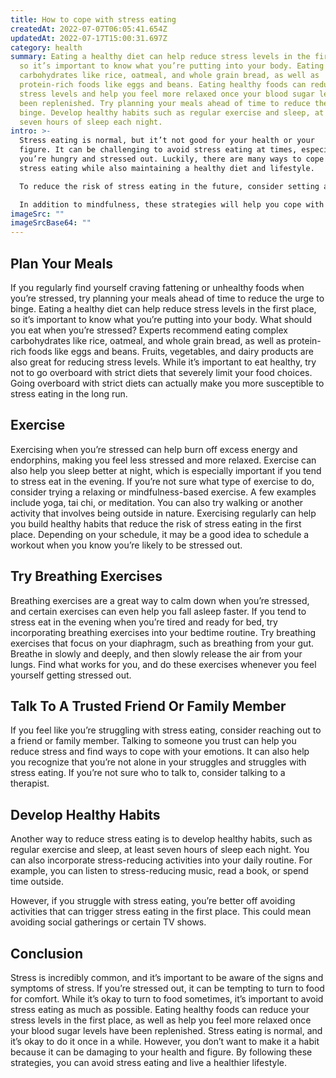 ```yaml
---
title: How to cope with stress eating
createdAt: 2022-07-07T06:05:41.654Z
updatedAt: 2022-07-17T15:00:31.697Z
category: health
summary: Eating a healthy diet can help reduce stress levels in the first place,
  so it’s important to know what you’re putting into your body. Eating complex
  carbohydrates like rice, oatmeal, and whole grain bread, as well as
  protein-rich foods like eggs and beans. Eating healthy foods can reduce your
  stress levels and help you feel more relaxed once your blood sugar levels have
  been replenished. Try planning your meals ahead of time to reduce the urge to
  binge. Develop healthy habits such as regular exercise and sleep, at least
  seven hours of sleep each night.
intro: >-
  Stress eating is normal, but it’t not good for your health or your
  figure. It can be challenging to avoid stress eating at times, especially when
  you’re hungry and stressed out. Luckily, there are many ways to cope with
  stress eating while also maintaining a healthy diet and lifestyle. 

  To reduce the risk of stress eating in the future, consider setting aside time every day to practice mindfulness. Mindfulness involves present-moment awareness and acknowledging your thoughts and feelings without judgment. Practicing mindfulness helps you become more aware of what you’re feeling so that you can identify the first signs of stress eating before it gets out of hand.

  In addition to mindfulness, these strategies will help you cope with stress eating while also reducing its likelihood in the future.
imageSrc: ""
imageSrcBase64: ""
---
```


## Plan Your Meals

If you regularly find yourself craving fattening or unhealthy foods when you’re stressed, try planning your meals ahead of time to reduce the urge to binge. Eating a healthy diet can help reduce stress levels in the first place, so it’s important to know what you’re putting into your body.
What should you eat when you’re stressed? Experts recommend eating complex carbohydrates like rice, oatmeal, and whole grain bread, as well as protein-rich foods like eggs and beans. Fruits, vegetables, and dairy products are also great for reducing stress levels.
While it’s important to eat healthy, try not to go overboard with strict diets that severely limit your food choices. Going overboard with strict diets can actually make you more susceptible to stress eating in the long run.

## Exercise

Exercising when you’re stressed can help burn off excess energy and endorphins, making you feel less stressed and more relaxed. Exercise can also help you sleep better at night, which is especially important if you tend to stress eat in the evening.
If you’re not sure what type of exercise to do, consider trying a relaxing or mindfulness-based exercise. A few examples include yoga, tai chi, or meditation. You can also try walking or another activity that involves being outside in nature.
Exercising regularly can help you build healthy habits that reduce the risk of stress eating in the first place. Depending on your schedule, it may be a good idea to schedule a workout when you know you’re likely to be stressed out.

## Try Breathing Exercises

Breathing exercises are a great way to calm down when you’re stressed, and certain exercises can even help you fall asleep faster. If you tend to stress eat in the evening when you’re tired and ready for bed, try incorporating breathing exercises into your bedtime routine.
Try breathing exercises that focus on your diaphragm, such as breathing from your gut. Breathe in slowly and deeply, and then slowly release the air from your lungs. Find what works for you, and do these exercises whenever you feel yourself getting stressed out.

## Talk To A Trusted Friend Or Family Member

If you feel like you’re struggling with stress eating, consider reaching out to a friend or family member. Talking to someone you trust can help you reduce stress and find ways to cope with your emotions.
It can also help you recognize that you’re not alone in your struggles and struggles with stress eating. If you’re not sure who to talk to, consider talking to a therapist.

## Develop Healthy Habits

Another way to reduce stress eating is to develop healthy habits, such as regular exercise and sleep, at least seven hours of sleep each night. You can also incorporate stress-reducing activities into your daily routine. For example, you can listen to stress-reducing music, read a book, or spend time outside.

However, if you struggle with stress eating, you’re better off avoiding activities that can trigger stress eating in the first place. This could mean avoiding social gatherings or certain TV shows.

## Conclusion

Stress is incredibly common, and it’s important to be aware of the signs and symptoms of stress. If you’re stressed out, it can be tempting to turn to food for comfort.
While it’s okay to turn to food sometimes, it’s important to avoid stress eating as much as possible. Eating healthy foods can reduce your stress levels in the first place, as well as help you feel more relaxed once your blood sugar levels have been replenished.
Stress eating is normal, and it’s okay to do it once in a while. However, you don’t want to make it a habit because it can be damaging to your health and figure. By following these strategies, you can avoid stress eating and live a healthier lifestyle.
